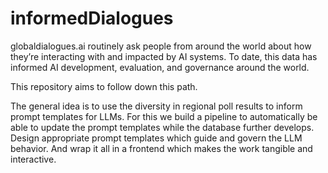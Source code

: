 # informedDialogues
globaldialogues.ai routinely ask people from around the world about how they’re interacting with and impacted by AI systems.  To date, this data has informed AI development, evaluation, and governance around the world. 

This repository aims to follow down this path.

The general idea is to use the diversity in regional poll results to inform prompt templates for LLMs.
For this we build a pipeline to automatically be able to update the prompt templates while the database further develops.
Design appropriate prompt templates which guide and govern the LLM behavior.
And wrap it all in a frontend which makes the work tangible and interactive.


